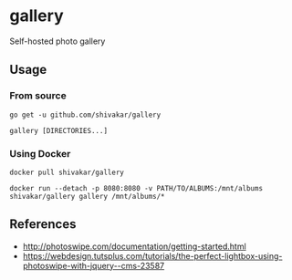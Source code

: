 # gallery
Self-hosted photo gallery

## Usage

### From source

```
go get -u github.com/shivakar/gallery

gallery [DIRECTORIES...]
```

### Using Docker

```
docker pull shivakar/gallery

docker run --detach -p 8080:8080 -v PATH/TO/ALBUMS:/mnt/albums shivakar/gallery gallery /mnt/albums/*
```

## References

* http://photoswipe.com/documentation/getting-started.html
* https://webdesign.tutsplus.com/tutorials/the-perfect-lightbox-using-photoswipe-with-jquery--cms-23587
